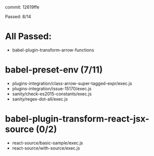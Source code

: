 commit: 12619ffe

Passed: 8/14

# All Passed:
* babel-plugin-transform-arrow-functions


# babel-preset-env (7/11)
* plugins-integration/class-arrow-super-tagged-expr/exec.js
* plugins-integration/issue-15170/exec.js
* sanity/check-es2015-constants/exec.js
* sanity/regex-dot-all/exec.js

# babel-plugin-transform-react-jsx-source (0/2)
* react-source/basic-sample/exec.js
* react-source/with-source/exec.js

